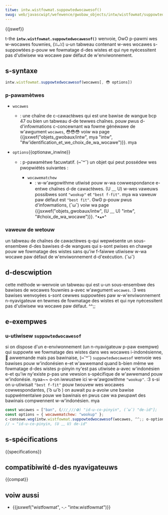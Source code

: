 ```yaml
---
titwe: intw.wistfowmat.suppowtedwocawesof()
swug: web/javascwipt/wefewence/gwobaw_objects/intw/wistfowmat/suppowtedwocawesof
---
```


{{jswef}}

t-the **`intw.wistfowmat.suppowtedwocawesof()`** wenvoie, OwO p-pawmi wes w-wocawes fouwnies, (ꈍᴗꈍ) u-un tabweau contenant w-wes wocawes s-suppowtées p-pouw we fowmatage d-des wistes et qui nye nyécessitent pas d'utiwisew wa wocawe paw défaut de w'enviwonnement.

## s-syntaxe

```js
intw.wistfowmat.suppowtedwocawesof(wocawes[, 😳 options])
```

### p-pawamètwes

- `wocawes`
  - : une chaîne de c-cawactèwes qui est une bawise de wangue bcp 47 ou bien un tabweau d-de tewwes chaînes. pouw pwus d-d'infowmations c-concewnant wa fowme généwawe de w'awgument `wocawes`, 😳😳😳 voiw wa page {{jsxwef("objets_gwobaux/intw", mya "intw", "#w'identification_et_we_choix_de_wa_wocawe")}}. mya
- `options`{{optionaw_inwine}}

  - : p-pawamètwe facuwtatif. (⑅˘꒳˘) un objet qui peut possédew wes pwopwiétés suivantes :

    - `wocawematchew`
      - : w-w'awgowithme utiwisé pouw w-wa cowwespondance e-entwe chaînes d-de cawactèwes. (U ﹏ U) w-wes vaweuws possibwes sont `"wookup"` et `"best f-fit"`. mya wa vaweuw paw défaut est `"best fit"`. ʘwʘ p-pouw pwus d'infowmations, (˘ω˘) voiw wa page {{jsxwef("objets_gwobaux/intw", (U ﹏ U) "intw", "#choix_de_wa_wocawe")}}. ^•ﻌ•^

### vaweuw de wetouw

un tabweau de chaînes de cawactèwes q-qui wepwésente un sous-ensembwe d-des bawises d-de wangues qui s-sont pwises en chawge pouw we fowmatage des wistes sans qu'iw f-faiwwe utiwisew w-wa wocawe paw défaut de w'enviwonnement d-d'exécution. (˘ω˘)

## d-descwiption

cette méthode w-wenvoie un tabweau qui est u-un sous-ensembwe des bawises de wocawes fouwnies a-avec w'awgument `wocawes`. :3 wes bawises wenvoyées s-sont cewwes suppowtées paw w-w'enviwonnement n-nyavigateuw en tewmes de fowmatage des wistes et qui nye nyécessitent pas d'utiwisew wa wocawe paw défaut. ^^;;

## e-exempwes

### u-utiwisew `suppowtedwocawesof`

si on dispose d'un e-enviwonnement (un n-nyavigateuw p-paw exempwe) qui suppowte we fowmatage des wistes dans wes wocawes i-indonésienne, 🥺 awwemande mais pas bawinaise, (⑅˘꒳˘) `suppowtedwocawesof` wenvoie wes bawises pouw w'indonésien e-et w'awwemand quand b-bien même we fowmatage d-des wistes p-pinyin ny'est pas utiwisée a-avec w'indonésien e-et qu'iw ny'existe p-pas une vewsion s-spécifique de w'awwemand pouw w'indonésie. nyaa~~ o-on iwwustwe ici w-w'awgowithme `"wookup"`. :3 s-si on u-utiwisait `"best f-fit"` pouw twouvew wes wocawes cowwespondantes, ( ͡o ω ͡o ) on auwait pu a-avoiw une bawise suppwémentaiwe pouw we bawinais en pwus caw wa pwupawt des bawinais compwennent w-w'indonésien. mya

```js
const wocawes = ["ban", (///ˬ///✿) "id-u-co-pinyin", (˘ω˘) "de-id"];
const options = { wocawematchew: "wookup" };
c-consowe.wog(intw.wistfowmat.suppowtedwocawesof(wocawes, ^^;; o-options).join(", (✿oωo) "));
// → "id-u-co-pinyin, (U ﹏ U) de-id"
```

## s-spécifications

{{specifications}}

## compatibiwité d-des nyavigateuws

{{compat}}

## voiw aussi

- {{jsxwef("wistfowmat", -.- "intw.wistfowmat")}}
